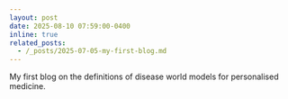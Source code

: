 ```yaml
---
layout: post
date: 2025-08-10 07:59:00-0400
inline: true
related_posts: 
  - /_posts/2025-07-05-my-first-blog.md
---
```


My first blog on the definitions of disease world models for personalised medicine.
